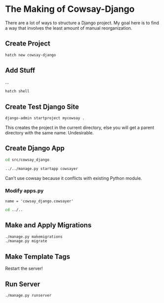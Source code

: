 # The Making of Cowsay-Django

There are a lot of ways to structure a Django project.
My goal here is to find a way that involves the least amount of manual reorganization.

## Create Project

```bash
hatch new cowsay-django
```

## Add Stuff
...


```bash
hatch shell
```

## Create Test Django Site

```bash
django-admin startproject mycowsay .
```

This creates the project in the current directory, else you will get a parent directory with the same name.  Undesirable.

## Create Django App

```bash
cd src/cowsay_django
```

```bash
../../manage.py startapp cowsayer
```

Can't use cowsay because it conflicts with existing Python module.

### Modify apps.py
    name = 'cowsay_django.cowsayer'

```bash
cd ../..
```

## Make and Apply Migrations

```bash
./manage.py makemigrations
./manage.py migrate
```
## Make Template Tags

Restart the server!

## Run Server

```bash
./manage.py runserver
```